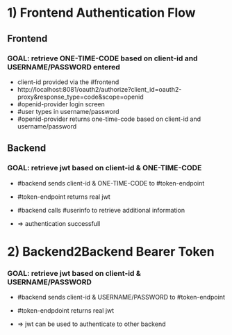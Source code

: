 # 1) Frontend Authentication Flow

## Frontend

### GOAL: retrieve ONE-TIME-CODE based on client-id and USERNAME/PASSWORD entered 

- client-id provided via the #frontend
- http://localhost:8081/oauth2/authorize?client_id=oauth2-proxy&response_type=code&scope=openid
- #openid-provider login screen
- #user types in username/password
- #openid-provider returns one-time-code based on client-id and username/password

## Backend
### GOAL: retrieve jwt based on client-id & ONE-TIME-CODE

- #backend sends client-id & ONE-TIME-CODE to #token-endpoint
- #token-endpoint returns real jwt 

- #backend calls #userinfo to retrieve additional information

- => authentication successfull

# 2) Backend2Backend Bearer Token
### GOAL: retrieve jwt based on client-id & USERNAME/PASSWORD

- #backend sends client-id & USERNAME/PASSWORD to #token-endpoint
- #token-endpdoint returns real jwt

- => jwt can be used to authenticate to other backend

